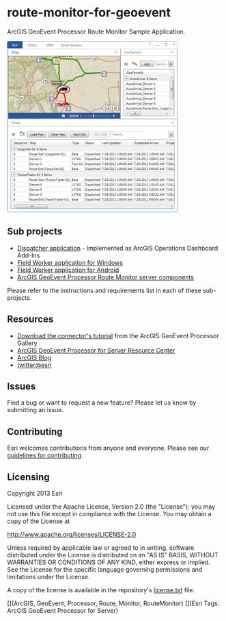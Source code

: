 # route-monitor-for-geoevent

ArcGIS GeoEvent Processor Route Monitor Sample Application.

![App](route-monitor-for-geoevent.png?raw=true)

## Sub projects
* [Dispatcher application](DashboardAddIns) - Implemented as ArcGIS Operations Dashboard Add-Ins
* [Field Worker application for Windows](FieldWorkerApp/WPF)
* [Field Worker application for Android](FieldWorkerApp/Android)
* [ArcGIS GeoEvent Processor Route Monitor server components](GEP-Components)

Please refer to the instructions and requirements list in each of these sub-projects.

## Resources
* [Download the connector's tutorial](http://www.arcgis.com/home/item.html?id=d37dff9672414d1d95ac6c3fe99946b9) from the ArcGIS GeoEvent Processor Gallery
* [ArcGIS GeoEvent Processor for Server Resource Center](http://pro.arcgis.com/share/geoevent-processor/)
* [ArcGIS Blog](http://blogs.esri.com/esri/arcgis/)
* [twitter@esri](http://twitter.com/esri)

## Issues

Find a bug or want to request a new feature?  Please let us know by submitting an issue.

## Contributing

Esri welcomes contributions from anyone and everyone. Please see our [guidelines for contributing](https://github.com/esri/contributing).

## Licensing
Copyright 2013 Esri

Licensed under the Apache License, Version 2.0 (the "License");
you may not use this file except in compliance with the License.
You may obtain a copy of the License at

   http://www.apache.org/licenses/LICENSE-2.0

Unless required by applicable law or agreed to in writing, software
distributed under the License is distributed on an "AS IS" BASIS,
WITHOUT WARRANTIES OR CONDITIONS OF ANY KIND, either express or implied.
See the License for the specific language governing permissions and
limitations under the License.

A copy of the license is available in the repository's [license.txt](license.txt?raw=true) file.

[](ArcGIS, GeoEvent, Processor, Route, Monitor, RouteMonitor)
[](Esri Tags: ArcGIS GeoEvent Processor for Server)
